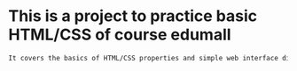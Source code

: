 # This is a project to practice basic HTML/CSS of course edumall

```sh
It covers the basics of HTML/CSS properties and simple web interface division
```
